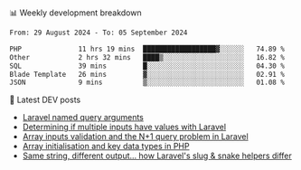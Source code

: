 📊 Weekly development breakdown
<!--START_SECTION:waka-->

```txt
From: 29 August 2024 - To: 05 September 2024

PHP              11 hrs 19 mins  ██████████████████▓░░░░░░   74.89 %
Other            2 hrs 32 mins   ████▒░░░░░░░░░░░░░░░░░░░░   16.82 %
SQL              39 mins         █░░░░░░░░░░░░░░░░░░░░░░░░   04.30 %
Blade Template   26 mins         ▓░░░░░░░░░░░░░░░░░░░░░░░░   02.91 %
JSON             9 mins          ▒░░░░░░░░░░░░░░░░░░░░░░░░   01.08 %
```

<!--END_SECTION:waka-->

📕 Latest DEV posts
<!-- BLOG-POST-LIST:START -->
- [Laravel named query arguments](https://dev.to/michaelvickersuk/laravel-named-query-arguments-28kd)
- [Determining if multiple inputs have values with Laravel](https://dev.to/michaelvickersuk/determining-if-multiple-inputs-have-values-with-laravel-km6)
- [Array inputs validation and the N+1 query problem in Laravel](https://dev.to/michaelvickersuk/array-inputs-validation-and-the-n1-query-problem-in-laravel-2agb)
- [Array initialisation and key data types in PHP](https://dev.to/michaelvickersuk/array-initialisation-and-key-data-types-in-php-1e5b)
- [Same string, different output... how Laravel&#39;s slug &amp; snake helpers differ](https://dev.to/michaelvickersuk/same-string-different-output-how-laravels-slug-snake-helpers-differ-1ccj)
<!-- BLOG-POST-LIST:END -->
